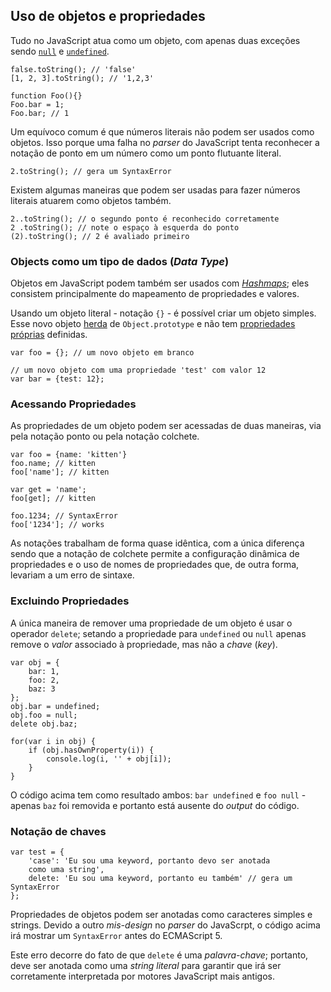 ## Uso de objetos e propriedades

Tudo no JavaScript atua como um objeto, com apenas duas exceções sendo 
[`null`](#core.undefined) e [`undefined`](#core.undefined).

    false.toString(); // 'false'
    [1, 2, 3].toString(); // '1,2,3'
    
    function Foo(){}
    Foo.bar = 1;
    Foo.bar; // 1

Um equívoco comum é que números literais não podem ser usados como objetos. 
Isso porque uma falha no *parser* do JavaScript tenta reconhecer a notação 
de ponto em um número como um ponto flutuante literal.

    2.toString(); // gera um SyntaxError

Existem algumas maneiras que podem ser usadas para fazer números literais 
atuarem como objetos também.

    2..toString(); // o segundo ponto é reconhecido corretamente
    2 .toString(); // note o espaço à esquerda do ponto
    (2).toString(); // 2 é avaliado primeiro

### Objects como um tipo de dados (*Data Type*)

Objetos em JavaScript podem também ser usados com [*Hashmaps*][1]; eles 
consistem principalmente do mapeamento de propriedades e valores.

Usando um objeto literal - notação `{}` - é possível criar um objeto simples.
Esse novo objeto [herda](#object.prototype) de `Object.prototype` e não tem 
[propriedades próprias](#object.hasownproperty) definidas.

    var foo = {}; // um novo objeto em branco

    // um novo objeto com uma propriedade 'test' com valor 12
    var bar = {test: 12}; 

### Acessando Propriedades

As propriedades de um objeto podem ser acessadas de duas maneiras, 
via pela notação ponto ou pela notação colchete.

    
    var foo = {name: 'kitten'}
    foo.name; // kitten
    foo['name']; // kitten
    
    var get = 'name';
    foo[get]; // kitten
    
    foo.1234; // SyntaxError
    foo['1234']; // works

As notações trabalham de forma quase idêntica, com a única diferença 
sendo que a notação de colchete permite a configuração dinâmica de 
propriedades e o uso de nomes de propriedades que, de outra forma, 
levariam a um erro de sintaxe.

### Excluindo Propriedades

A única maneira de remover uma propriedade de um objeto é usar o operador 
`delete`; setando a propriedade para `undefined` ou `null` apenas remove o 
*valor* associado à propriedade, mas não a *chave* (*key*).

    var obj = {
        bar: 1,
        foo: 2,
        baz: 3
    };
    obj.bar = undefined;
    obj.foo = null;
    delete obj.baz;

    for(var i in obj) {
        if (obj.hasOwnProperty(i)) {
            console.log(i, '' + obj[i]);
        }
    }

O código acima tem como resultado ambos: `bar undefined` e `foo null` - 
apenas `baz` foi removida e portanto está ausente do *output* do código.

### Notação de chaves

    var test = {
        'case': 'Eu sou uma keyword, portanto devo ser anotada 
        como uma string',
        delete: 'Eu sou uma keyword, portanto eu também' // gera um SyntaxError
    };

Propriedades de objetos podem ser anotadas como caracteres simples e strings. 
Devido a outro *mis-design* no *parser* do JavaScrpt, o código acima irá 
mostrar um `SyntaxError`
antes do ECMAScript 5.

Este erro decorre do fato de que `delete` é uma *palavra-chave*; portanto, 
deve ser anotada como uma *string literal* para garantir que irá ser 
corretamente interpretada por motores JavaScript mais antigos.

[1]: http://en.wikipedia.org/wiki/Hashmap

